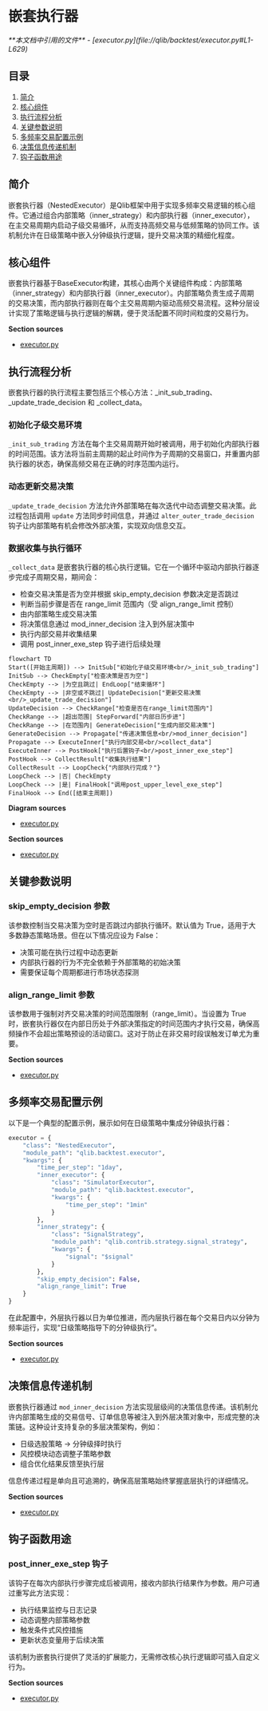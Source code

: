 # 嵌套执行器

<cite>
**本文档中引用的文件**  
- [executor.py](file://qlib/backtest/executor.py#L1-L629)
</cite>

## 目录
1. [简介](#简介)
2. [核心组件](#核心组件)
3. [执行流程分析](#执行流程分析)
4. [关键参数说明](#关键参数说明)
5. [多频率交易配置示例](#多频率交易配置示例)
6. [决策信息传递机制](#决策信息传递机制)
7. [钩子函数用途](#钩子函数用途)

## 简介
嵌套执行器（NestedExecutor）是Qlib框架中用于实现多频率交易逻辑的核心组件。它通过组合内部策略（inner_strategy）和内部执行器（inner_executor），在主交易周期内启动子级交易循环，从而支持高频交易与低频策略的协同工作。该机制允许在日级策略中嵌入分钟级执行逻辑，提升交易决策的精细化程度。

## 核心组件

嵌套执行器基于BaseExecutor构建，其核心由两个关键组件构成：内部策略（inner_strategy）和内部执行器（inner_executor）。内部策略负责生成子周期的交易决策，而内部执行器则在每个主交易周期内驱动高频交易流程。这种分层设计实现了策略逻辑与执行逻辑的解耦，便于灵活配置不同时间粒度的交易行为。

**Section sources**
- [executor.py](file://qlib/backtest/executor.py#L300-L350)

## 执行流程分析

嵌套执行器的执行流程主要包括三个核心方法：_init_sub_trading、_update_trade_decision 和 _collect_data。

### 初始化子级交易环境
`_init_sub_trading` 方法在每个主交易周期开始时被调用，用于初始化内部执行器的时间范围。该方法将当前主周期的起止时间作为子周期的交易窗口，并重置内部执行器的状态，确保高频交易在正确的时序范围内运行。

### 动态更新交易决策
`_update_trade_decision` 方法允许外部策略在每次迭代中动态调整交易决策。此过程包括调用 `update` 方法同步时间信息，并通过 `alter_outer_trade_decision` 钩子让内部策略有机会修改外部决策，实现双向信息交互。

### 数据收集与执行循环
`_collect_data` 是嵌套执行器的核心执行逻辑。它在一个循环中驱动内部执行器逐步完成子周期交易，期间会：
- 检查交易决策是否为空并根据 skip_empty_decision 参数决定是否跳过
- 判断当前步骤是否在 range_limit 范围内（受 align_range_limit 控制）
- 由内部策略生成交易决策
- 将决策信息通过 mod_inner_decision 注入到外层决策中
- 执行内部交易并收集结果
- 调用 post_inner_exe_step 钩子进行后续处理

```mermaid
flowchart TD
Start([开始主周期]) --> InitSub["初始化子级交易环境<br/>_init_sub_trading"]
InitSub --> CheckEmpty["检查决策是否为空"]
CheckEmpty --> |为空且跳过| EndLoop["结束循环"]
CheckEmpty --> |非空或不跳过| UpdateDecision["更新交易决策<br/>_update_trade_decision"]
UpdateDecision --> CheckRange["检查是否在range_limit范围内"]
CheckRange --> |超出范围| StepForward["内部日历步进"]
CheckRange --> |在范围内| GenerateDecision["生成内部交易决策"]
GenerateDecision --> Propagate["传递决策信息<br/>mod_inner_decision"]
Propagate --> ExecuteInner["执行内部交易<br/>collect_data"]
ExecuteInner --> PostHook["执行后置钩子<br/>post_inner_exe_step"]
PostHook --> CollectResult["收集执行结果"]
CollectResult --> LoopCheck{"内部执行完成？"}
LoopCheck --> |否| CheckEmpty
LoopCheck --> |是| FinalHook["调用post_upper_level_exe_step"]
FinalHook --> End([结束主周期])
```

**Diagram sources**
- [executor.py](file://qlib/backtest/executor.py#L350-L450)

**Section sources**
- [executor.py](file://qlib/backtest/executor.py#L350-L450)

## 关键参数说明

### skip_empty_decision 参数
该参数控制当交易决策为空时是否跳过内部执行循环。默认值为 True，适用于大多数静态策略场景。但在以下情况应设为 False：
- 决策可能在执行过程中动态更新
- 内部执行器的行为不完全依赖于外部策略的初始决策
- 需要保证每个周期都进行市场状态探测

### align_range_limit 参数
该参数用于强制对齐交易决策的时间范围限制（range_limit）。当设置为 True 时，嵌套执行器仅在内部日历处于外部决策指定的时间范围内才执行交易，确保高频操作不会超出策略预设的活动窗口。这对于防止在非交易时段误触发订单尤为重要。

**Section sources**
- [executor.py](file://qlib/backtest/executor.py#L310-L320)

## 多频率交易配置示例

以下是一个典型的配置示例，展示如何在日级策略中集成分钟级执行器：

```python
executor = {
    "class": "NestedExecutor",
    "module_path": "qlib.backtest.executor",
    "kwargs": {
        "time_per_step": "1day",
        "inner_executor": {
            "class": "SimulatorExecutor",
            "module_path": "qlib.backtest.executor",
            "kwargs": {
                "time_per_step": "1min"
            }
        },
        "inner_strategy": {
            "class": "SignalStrategy",
            "module_path": "qlib.contrib.strategy.signal_strategy",
            "kwargs": {
                "signal": "$signal"
            }
        },
        "skip_empty_decision": False,
        "align_range_limit": True
    }
}
```

在此配置中，外层执行器以日为单位推进，而内层执行器在每个交易日内以分钟为频率运行，实现“日级策略指导下的分钟级执行”。

**Section sources**
- [executor.py](file://qlib/backtest/executor.py#L300-L350)

## 决策信息传递机制

嵌套执行器通过 `mod_inner_decision` 方法实现层级间的决策信息传递。该机制允许内部策略生成的交易信号、订单信息等被注入到外层决策对象中，形成完整的决策链。这种设计支持复杂的多层决策架构，例如：
- 日级选股策略 → 分钟级择时执行
- 风控模块动态调整子策略参数
- 组合优化结果反馈至执行层

信息传递过程是单向且可追溯的，确保高层策略始终掌握底层执行的详细情况。

**Section sources**
- [executor.py](file://qlib/backtest/executor.py#L420-L430)

## 钩子函数用途

### post_inner_exe_step 钩子
该钩子在每次内部执行步骤完成后被调用，接收内部执行结果作为参数。用户可通过重写此方法实现：
- 执行结果监控与日志记录
- 动态调整内部策略参数
- 触发条件式风控措施
- 更新状态变量用于后续决策

该机制为嵌套执行提供了灵活的扩展能力，无需修改核心执行逻辑即可插入自定义行为。

**Section sources**
- [executor.py](file://qlib/backtest/executor.py#L440-L450)
